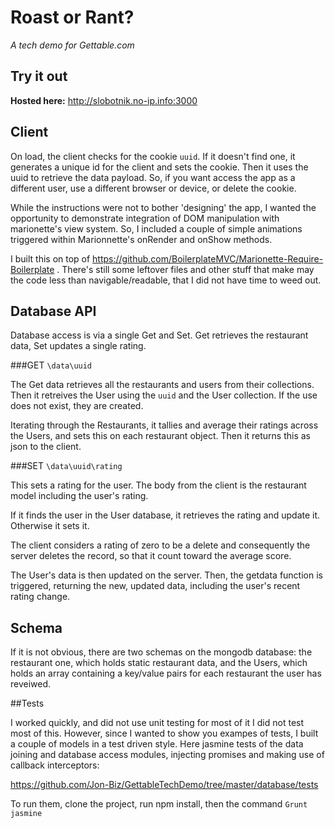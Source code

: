 
# Roast or Rant? 
*A tech demo for Gettable.com*

## Try it out

**Hosted here:** http://slobotnik.no-ip.info:3000

## Client

On load, the client checks for the cookie `uuid`. If it doesn't find one, it generates a unique id for the client and sets the cookie. Then it uses the uuid to retrieve the data payload. So, if you want access the app as a different user, use a different browser or device, or delete the cookie.

While the instructions were not to bother 'designing' the app, I wanted the opportunity to demonstrate integration of DOM manipulation with marionette's view system. So, I included a couple of simple animations triggered within Marionnette's onRender and onShow methods.

I built this on top of https://github.com/BoilerplateMVC/Marionette-Require-Boilerplate . There's still some leftover files and other stuff that make may the code less than navigable/readable, that I did not have time to weed out.

## Database API

Database access is via a single Get and Set. Get retrieves the restaurant data, Set updates a single rating. 

###GET `\data\uuid`

The Get data retrieves all the restaurants and users from their collections. Then it retreives the User using the `uuid` and the User collection. If the use does not exist, they are created.

Iterating through the Restaurants, it tallies and average their ratings across the Users, and sets this on each restaurant object. Then it returns this as json to the client.

###SET `\data\uuid\rating`

This sets a rating for the user. The body from the client is the restaurant model including the user's rating. 

If it finds the user in the User database, it retrieves the rating and update it. Otherwise it sets it.
 
The client considers a rating of zero to be a delete and consequently the server deletes the record, so that it count toward the average score.

The User's data is then updated on the server. Then, the getdata function is triggered, returning the new, updated data, including the user's recent rating change. 

## Schema

If it is not obvious, there are two schemas on the mongodb database: the restaurant one, which holds static restaurant data, and the Users, which holds an array containing a key/value pairs for each restaurant the user has reveiwed.

##Tests

I worked quickly, and did not use unit testing for most of it I did not test most of this. However, since I wanted to show you exampes of tests, I built a couple of models in a test driven style. Here jasmine tests of the data joining and database access modules, injecting promises and making use of callback interceptors:

https://github.com/Jon-Biz/GettableTechDemo/tree/master/database/tests

To run them, clone the project, run npm install, then the command `Grunt jasmine`
